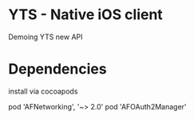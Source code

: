 # YTS - Native iOS client

Demoing YTS new API

# Dependencies

install via cocoapods

pod 'AFNetworking', '~> 2.0'
pod 'AFOAuth2Manager'
